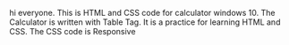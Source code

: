  hi everyone. This is HTML and CSS code for calculator windows 10.
The Calculator is written with Table Tag.
It is a practice for learning HTML and CSS. The CSS code is Responsive

